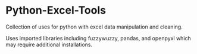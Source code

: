 # Python-Excel-Tools
Collection of uses for python with excel data manipulation and cleaning.

Uses imported libraries including fuzzywuzzy, pandas, and openpyxl which may require additional installations.

